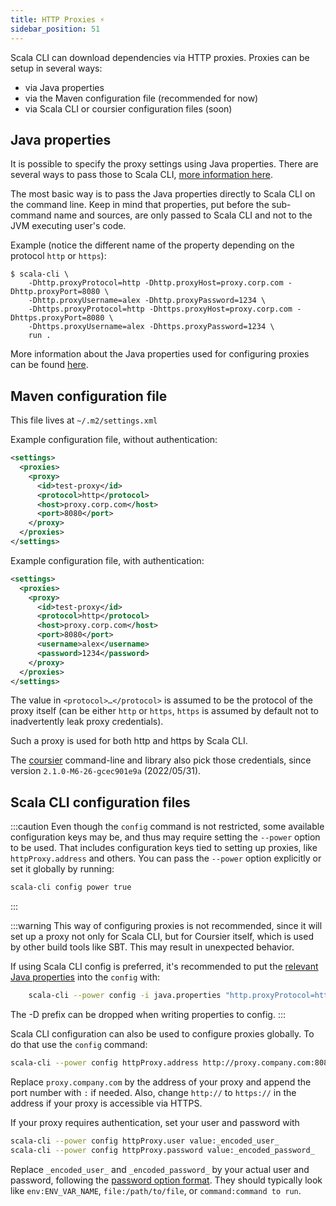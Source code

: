 ```yaml
---
title: HTTP Proxies ⚡️
sidebar_position: 51
---
```


Scala CLI can download dependencies via HTTP proxies. Proxies can be setup in several ways:
- via Java properties
- via the Maven configuration file (recommended for now)
- via Scala CLI or coursier configuration files (soon)

## Java properties
It is possible to specify the proxy settings using Java properties. There are several ways to pass those to Scala CLI, [more information here](java-properties.md).

The most basic way is to pass the Java properties directly to Scala CLI on the command line.
Keep in mind that properties, put before the sub-command name and sources, are only passed to Scala CLI and not to the JVM executing user's code.

Example (notice the different name of the property depending on the protocol `http` or `https`):
```
$ scala-cli \
    -Dhttp.proxyProtocol=http -Dhttp.proxyHost=proxy.corp.com -Dhttp.proxyPort=8080 \
    -Dhttp.proxyUsername=alex -Dhttp.proxyPassword=1234 \
    -Dhttps.proxyProtocol=http -Dhttps.proxyHost=proxy.corp.com -Dhttps.proxyPort=8080 \
    -Dhttps.proxyUsername=alex -Dhttps.proxyPassword=1234 \
    run .
```

More information about the Java properties used for configuring proxies can be found [here](https://docs.oracle.com/javase/8/docs/technotes/guides/net/proxies.html).

## Maven configuration file

This file lives at `~/.m2/settings.xml`

Example configuration file, without authentication:
```xml
<settings>
  <proxies>
    <proxy>
      <id>test-proxy</id>
      <protocol>http</protocol>
      <host>proxy.corp.com</host>
      <port>8080</port>
    </proxy>
  </proxies>
</settings>
```

Example configuration file, with authentication:
```xml
<settings>
  <proxies>
    <proxy>
      <id>test-proxy</id>
      <protocol>http</protocol>
      <host>proxy.corp.com</host>
      <port>8080</port>
      <username>alex</username>
      <password>1234</password>
    </proxy>
  </proxies>
</settings>
```

The value in `<protocol>…</protocol>` is assumed to be the protocol of the proxy itself
(can be either `http` or `https`, `https` is assumed by default not to inadvertently leak
proxy credentials).

Such a proxy is used for both http and https by Scala CLI.

The [coursier](https://github.com/coursier/coursier) command-line and library also pick those credentials, since version `2.1.0-M6-26-gcec901e9a` (2022/05/31).

## Scala CLI configuration files
:::caution
Even though the `config` command is not restricted, some available configuration keys may be, and thus may
require setting the `--power` option to be used.
That includes configuration keys tied to setting up proxies, like `httpProxy.address` and others.
You can pass the `--power` option explicitly or set it globally by running:
```bash ignore
scala-cli config power true
```
:::

:::warning
This way of configuring proxies is not recommended, since it will set up a proxy not only for Scala CLI, but for Coursier itself, which is used by other build tools like SBT.
This may result in unexpected behavior.

If using Scala CLI config is preferred, it's recommended to put the [relevant Java properties](#java-properties) into the `config` with:
```bash ignore
    scala-cli --power config -i java.properties "http.proxyProtocol=http" "http.proxyHost=proxy.corp.com" "http.proxyPort=8080" "https.proxyUsername=alex" "https.proxyPassword=1234"
````
The -D prefix can be dropped when writing properties to config.
:::

Scala CLI configuration can also be used to configure proxies globally.
To do that use the `config` command:

```bash ignore
scala-cli --power config httpProxy.address http://proxy.company.com:8081
```

Replace `proxy.company.com` by the address of your proxy and append the port number with `:` if needed.
Also, change `http://` to `https://` in the address if your proxy is accessible via HTTPS.

If your proxy requires authentication, set your user and password with
```bash ignore
scala-cli --power config httpProxy.user value:_encoded_user_
scala-cli --power config httpProxy.password value:_encoded_password_
```

Replace `_encoded_user_` and `_encoded_password_` by your actual user and password, following
the [password option format](/docs/reference/password-options.md). They should typically look like
`env:ENV_VAR_NAME`, `file:/path/to/file`, or `command:command to run`.
